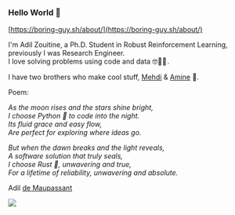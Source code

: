 ### Hello World 👋
[https://boring-guy.sh/about/](https://boring-guy.sh/about/)

I'm Adil Zouitine, a Ph.D. Student in Robust Reinforcement Learning, previously I was Research Engineer.<br />
I love solving problems using code and data 🤓👨‍💻 .<br />

I have two brothers who make cool stuff, [Mehdi](https://github.com/MehdiZouitine) & [Amine](https://github.com/AmineZouitine) 🤩.

Poem:

*As the moon rises and the stars shine bright,* <br />
*I choose Python 🐍 to code into the night.* <br />
*Its fluid grace and easy flow,* <br />
*Are perfect for exploring where ideas go.* <br />



*But when the dawn breaks and the light reveals,* <br />
*A software solution that truly seals,* <br />
*I choose Rust 	🦀, unwavering and true,* <br />
*For a lifetime of reliability, unwavering and absolute.*

Adil [de Maupassant](https://www.wikiwand.com/en/Guy%20de%20Maupassant)

![](https://komarev.com/ghpvc/?username=AdilZouitine)
